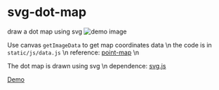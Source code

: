 # svg-dot-map
draw a dot map using svg
![demo image](https://github.com/lilunze/svg-dot-map/static/img/demo.jpg)

Use canvas `getImageData` to get map coordinates data \n
the code is in `static/js/data.js` \n
reference: [point-map](https://github.com/zmofei/point-map) \n

The dot map is drawn using svg \n
dependence: [svg.js](https://svgjs.com/docs/3.0/)

[Demo](https://lilunze.github.io)
